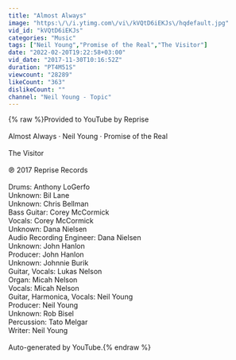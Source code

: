 ```yaml
---
title: "Almost Always"
image: "https:\/\/i.ytimg.com\/vi\/kVQtD6iEKJs\/hqdefault.jpg"
vid_id: "kVQtD6iEKJs"
categories: "Music"
tags: ["Neil Young","Promise of the Real","The Visitor"]
date: "2022-02-20T19:22:58+03:00"
vid_date: "2017-11-30T10:16:52Z"
duration: "PT4M51S"
viewcount: "28289"
likeCount: "363"
dislikeCount: ""
channel: "Neil Young - Topic"
---
```

{% raw %}Provided to YouTube by Reprise<br /><br />Almost Always · Neil Young · Promise of the Real<br /><br />The Visitor<br /><br />℗ 2017 Reprise Records<br /><br />Drums: Anthony LoGerfo<br />Unknown: Bil Lane<br />Unknown: Chris Bellman<br />Bass  Guitar: Corey McCormick<br />Vocals: Corey McCormick<br />Unknown: Dana Nielsen<br />Audio  Recording  Engineer: Dana Nielsen<br />Unknown: John Hanlon<br />Producer: John Hanlon<br />Unknown: Johnnie Burik<br />Guitar, Vocals: Lukas Nelson<br />Organ: Micah Nelson<br />Vocals: Micah Nelson<br />Guitar, Harmonica, Vocals: Neil Young<br />Producer: Neil Young<br />Unknown: Rob Bisel<br />Percussion: Tato Melgar<br />Writer: Neil Young<br /><br />Auto-generated by YouTube.{% endraw %}
